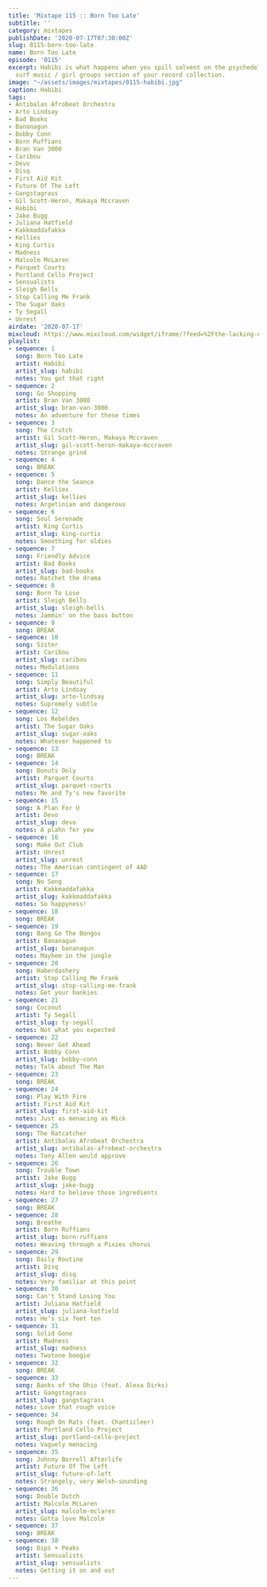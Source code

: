 ```yaml
---
title: 'Mixtape 115 :: Born Too Late'
subtitle: ''
category: mixtapes
publishDate: '2020-07-17T07:30:00Z'
slug: 0115-born-too-late
name: Born Too Late
episode: '0115'
excerpt: Habibi is what happens when you spill solvent on the psychedelic garage /
  surf music / girl groups section of your record collection.
image: "~/assets/images/mixtapes/0115-habibi.jpg"
caption: Habibi
tags:
- Antibalas Afrobeat Orchestra
- Arto Lindsay
- Bad Books
- Bananagun
- Bobby Conn
- Born Ruffians
- Bran Van 3000
- Caribou
- Devo
- Disq
- First Aid Kit
- Future Of The Left
- Gangstagrass
- Gil Scott-Heron, Makaya Mccraven
- Habibi
- Jake Bugg
- Juliana Hatfield
- Kakkmaddafakka
- Kellies
- King Curtis
- Madness
- Malcolm McLaren
- Parquet Courts
- Portland Cello Project
- Sensualists
- Sleigh Bells
- Stop Calling Me Frank
- The Sugar Oaks
- Ty Segall
- Unrest
airdate: '2020-07-17'
mixcloud: https://www.mixcloud.com/widget/iframe/?feed=%2Fthe-lacking-org%2F3gfsfe-115-born-too-late%2F&hide_artwork=1&hide_cover=1
playlist:
- sequence: 1
  song: Born Too Late
  artist: Habibi
  artist_slug: habibi
  notes: You got that right
- sequence: 2
  song: Go Shopping
  artist: Bran Van 3000
  artist_slug: bran-van-3000
  notes: An adventure for these times
- sequence: 3
  song: The Crutch
  artist: Gil Scott-Heron, Makaya Mccraven
  artist_slug: gil-scott-heron-makaya-mccraven
  notes: Strange grind
- sequence: 4
  song: BREAK
- sequence: 5
  song: Dance the Seance
  artist: Kellies
  artist_slug: kellies
  notes: Argetinian and dangerous
- sequence: 6
  song: Soul Serenade
  artist: King Curtis
  artist_slug: king-curtis
  notes: Smoothing for oldies
- sequence: 7
  song: Friendly Advice
  artist: Bad Books
  artist_slug: bad-books
  notes: Ratchet the drama
- sequence: 8
  song: Born To Lose
  artist: Sleigh Bells
  artist_slug: sleigh-bells
  notes: Jammin' on the bass button
- sequence: 9
  song: BREAK
- sequence: 10
  song: Sister
  artist: Caribou
  artist_slug: caribou
  notes: Modulations
- sequence: 11
  song: Simply Beautiful
  artist: Arto Lindsay
  artist_slug: arto-lindsay
  notes: Supremely subtle
- sequence: 12
  song: Los Rebeldes
  artist: The Sugar Oaks
  artist_slug: sugar-oaks
  notes: Whatever happened to
- sequence: 13
  song: BREAK
- sequence: 14
  song: Donuts Only
  artist: Parquet Courts
  artist_slug: parquet-courts
  notes: Me and Ty's new favorite
- sequence: 15
  song: A Plan For U
  artist: Devo
  artist_slug: devo
  notes: A plahn fer yew
- sequence: 16
  song: Make Out Club
  artist: Unrest
  artist_slug: unrest
  notes: The American contingent of 4AD
- sequence: 17
  song: No Song
  artist: Kakkmaddafakka
  artist_slug: kakkmaddafakka
  notes: So happyness!
- sequence: 18
  song: BREAK
- sequence: 19
  song: Bang Go The Bongos
  artist: Bananagun
  artist_slug: bananagun
  notes: Mayhem in the jungle
- sequence: 20
  song: Haberdashery
  artist: Stop Calling Me Frank
  artist_slug: stop-calling-me-frank
  notes: Get your hankies
- sequence: 21
  song: Coconut
  artist: Ty Segall
  artist_slug: ty-segall
  notes: Not what you expected
- sequence: 22
  song: Never Get Ahead
  artist: Bobby Conn
  artist_slug: bobby-conn
  notes: Talk about The Man
- sequence: 23
  song: BREAK
- sequence: 24
  song: Play With Fire
  artist: First Aid Kit
  artist_slug: first-aid-kit
  notes: Just as menacing as Mick
- sequence: 25
  song: The Ratcatcher
  artist: Antibalas Afrobeat Orchestra
  artist_slug: antibalas-afrobeat-orchestra
  notes: Tony Allen would approve
- sequence: 26
  song: Trouble Town
  artist: Jake Bugg
  artist_slug: jake-bugg
  notes: Hard to believe those ingredients
- sequence: 27
  song: BREAK
- sequence: 28
  song: Breathe
  artist: Born Ruffians
  artist_slug: born-ruffians
  notes: Weaving through a Pixies chorus
- sequence: 29
  song: Daily Routine
  artist: Disq
  artist_slug: disq
  notes: Very familiar at this point
- sequence: 30
  song: Can't Stand Losing You
  artist: Juliana Hatfield
  artist_slug: juliana-hatfield
  notes: He’s six feet ten
- sequence: 31
  song: Solid Gone
  artist: Madness
  artist_slug: madness
  notes: Twotone boogie
- sequence: 32
  song: BREAK
- sequence: 33
  song: Banks of the Ohio (feat. Alexa Dirks)
  artist: Gangstagrass
  artist_slug: gangstagrass
  notes: Love that rough voice
- sequence: 34
  song: Rough On Rats (feat. Chanticleer)
  artist: Portland Cello Project
  artist_slug: portland-cello-project
  notes: Vaguely menacing
- sequence: 35
  song: Johnny Borrell Afterlife
  artist: Future Of The Left
  artist_slug: future-of-left
  notes: Strangely, very Welsh-sounding
- sequence: 36
  song: Double Dutch
  artist: Malcolm McLaren
  artist_slug: malcolm-mclaren
  notes: Gotta love Malcolm
- sequence: 37
  song: BREAK
- sequence: 38
  song: Dips + Peaks
  artist: Sensualists
  artist_slug: sensualists
  notes: Getting it on and out
---
```


